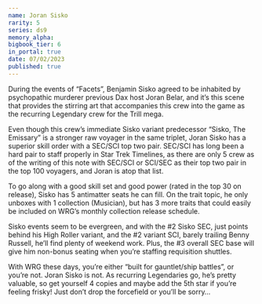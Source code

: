 ```yaml
---
name: Joran Sisko
rarity: 5
series: ds9
memory_alpha:
bigbook_tier: 6
in_portal: true
date: 07/02/2023
published: true
---
```


During the events of “Facets”, Benjamin Sisko agreed to be inhabited by psychopathic murderer previous Dax host Joran Belar, and it’s this scene that provides the stirring art that accompanies this crew into the game as the recurring Legendary crew for the Trill mega. 

Even though this crew’s immediate Sisko variant predecessor “Sisko, The Emissary” is a stronger raw voyager in the same triplet, Joran Sisko has a superior skill order with a SEC/SCI top two pair.  SEC/SCI has long been a hard pair to staff properly in Star Trek Timelines, as there are only 5 crew as of the writing of this note with SEC/SCI or SCI/SEC as their top two pair in the top 100 voyagers, and Joran is atop that list.

To go along with a good skill set and good power (rated in the top 30 on release), Sisko has 5 antimatter seats he can fill.  On the trait topic, he only unboxes with 1 collection (Musician), but has 3 more traits that could easily be included on WRG’s monthly collection release schedule.

Sisko events seem to be evergreen, and with the #2 Sisko SEC, just points behind his High Roller variant, and the #2 variant SCI, barely trailing Benny Russell, he’ll find plenty of weekend work.  Plus, the #3 overall SEC base will give him non-bonus seating when you’re staffing requisition shuttles.

With WRG these days, you’re either “built for gauntlet/ship battles”, or you’re not.  Joran Sisko is not.  As recurring Legendaries go, he’s pretty valuable, so get yourself 4 copies and maybe add the 5th star if you’re feeling frisky!  Just don’t drop the forcefield or you’ll be sorry…

